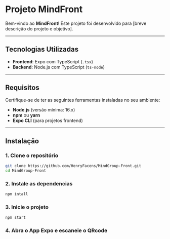 # Projeto MindFront

Bem-vindo ao **MindFront**! Este projeto foi desenvolvido para [breve descrição do projeto e objetivo].

---

## Tecnologias Utilizadas

- **Frontend**: Expo com TypeScript (`.tsx`)
- **Backend**: Node.js com TypeScript (`ts-node`)

---

## Requisitos

Certifique-se de ter as seguintes ferramentas instaladas no seu ambiente:

- **Node.js** (versão mínima: 16.x)
- **npm** ou **yarn**
- **Expo CLI** (para projetos frontend)

---

## Instalação

### 1. Clone o repositório

```bash
git clone https://github.com/HenryFacens/MindGroup-Front.git
cd MindGroup-Front
```
### 2. Instale as dependencias

```bash
npm intall
```
### 3. Inicie o projeto

```bash
npm start
```

### 4. Abra o App Expo e escaneie o QRcode
